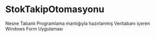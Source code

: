 # StokTakipOtomasyonu
Nesne Tabanlı Programlama mantığıyla hazırlanmış Veritabanı içeren Windows Form Uygulaması

